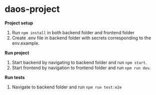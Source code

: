 # daos-project


**Project setup**

1. Run `npm install` in both backend folder and frontend folder
2. Create .env file in backend folder with secrets corresponding to the env.example.


**Run project**

1. Start backend by navigating to backend folder and run `npm start`.
2. Start frontend by navigation to frontend folder and run `npm run dev`.


**Run tests**

1. Navigate to backend folder and run `npm run test:e2e`